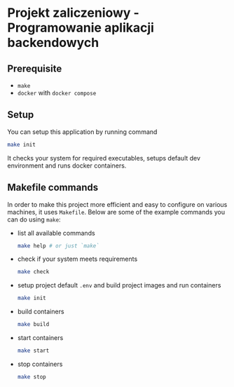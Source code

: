 # Projekt zaliczeniowy - Programowanie aplikacji backendowych

## Prerequisite
 - `make`
 - `docker` with `docker compose`

## Setup
You can setup this application by running command
```bash
make init
```

It checks your system for required executables, setups default dev environment and runs docker containers.

## Makefile commands
In order to make this project more efficient and easy to configure on various machines, it uses `Makefile`.
Below are some of the example commands you can do using `make`:

- list all available commands
  ```bash
  make help # or just `make`
  ```
- check if your system meets requirements
   ```bash
   make check
   ```
- setup project default `.env` and build project images and run containers
  ```bash
  make init
  ```
- build containers
  ```bash
  make build 
  ```
- start containers
  ```bash
  make start
  ```
- stop containers
  ```bash
  make stop
  ```
 


